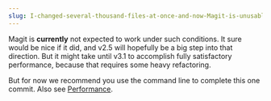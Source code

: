 ```yaml
---
slug: I-changed-several-thousand-files-at-once-and-now-Magit-is-unusable
---
```


Magit is **currently** not expected to work under such conditions. It sure would be nice if it did, and v2.5 will hopefully be a big step into that direction. But it might take until v3.1 to accomplish fully satisfactory performance, because that requires some heavy refactoring.

But for now we recommend you use the command line to complete this one commit. Also see [Performance](/docs/magit/Performance).
